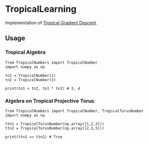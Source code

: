 # TropicalLearning

Implementation of [Tropical Gradient Descent](https://arxiv.org/abs/2405.19551).

## Usage

### Tropical Algebra

```
from TropicalNumbers import TropicalNumber
import numpy as np

tn1 = TropicalNumber(1)
tn2 = TropicalNumber(3)

print(tn1 + tn2, tn1 * tn2) # 3, 4
```

### Algebra on Tropical Projective Torus
```
from TropicalNumbers import TropicalNumber, TropicalTorusNumber
import numpy as np

ttn1 = TropicalTorusNumber(np.array([1,2,3]))
ttn2 = TropicalTorusNumber(np.array([2,3,5]))

print(ttn1 == ttn2) # True
```
